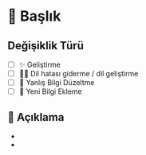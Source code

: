 <!-- Katkıda bulnmak istediğiniz için çeok teşekkür ederim 🤗, katkıda bulunma hakkında detaylı bilgi almak için https://dltr.asmaamir.com/contributing alanına bakabilirsiniz 🧐 -->
# 📄 Başlık
## Değişiklik Türü
- [ ] ✨ Geliştirme
- [ ] 👩‍🏫 Dil hatası giderme / dil geliştirme
- [ ] 🐛 Yanlış Bilgi Düzeltme
- [ ] 🎀 Yeni Bilgi Ekleme

## 🎈 Açıklama
- 
- 
